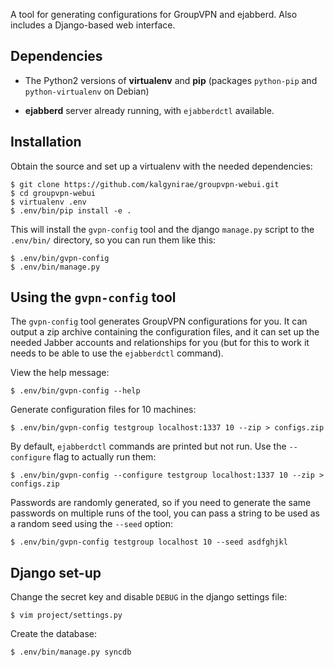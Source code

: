 A tool for generating configurations for GroupVPN and ejabberd. Also
includes a Django-based web interface.

Dependencies
------------

*   The Python2 versions of **virtualenv** and **pip** (packages
    `python-pip` and `python-virtualenv` on Debian)

*   **ejabberd** server already running, with `ejabberdctl` available.

Installation
------------

Obtain the source and set up a virtualenv with the needed dependencies:

    $ git clone https://github.com/kalgynirae/groupvpn-webui.git
    $ cd groupvpn-webui
    $ virtualenv .env
    $ .env/bin/pip install -e .

This will install the `gvpn-config` tool and the django `manage.py`
script to the `.env/bin/` directory, so you can run them like this:

    $ .env/bin/gvpn-config
    $ .env/bin/manage.py

Using the `gvpn-config` tool
-----------------------------

The `gvpn-config` tool generates GroupVPN configurations for you. It can
output a zip archive containing the configuration files, and it can set
up the needed Jabber accounts and relationships for you (but for this to
work it needs to be able to use the `ejabberdctl` command).

View the help message:

    $ .env/bin/gvpn-config --help

Generate configuration files for 10 machines:

    $ .env/bin/gvpn-config testgroup localhost:1337 10 --zip > configs.zip

By default, `ejabberdctl` commands are printed but not run. Use the
`--configure` flag to actually run them:

    $ .env/bin/gvpn-config --configure testgroup localhost:1337 10 --zip > configs.zip

Passwords are randomly generated, so if you need to generate the same
passwords on multiple runs of the tool, you can pass a string to be used
as a random seed using the `--seed` option:

    $ .env/bin/gvpn-config testgroup localhost 10 --seed asdfghjkl

Django set-up
-------------

Change the secret key and disable `DEBUG` in the django settings file:

    $ vim project/settings.py

Create the database:

    $ .env/bin/manage.py syncdb
